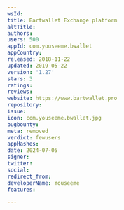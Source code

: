 ```yaml
---
wsId: 
title: Bartwallet Exchange platform
altTitle: 
authors: 
users: 500
appId: com.youseeme.bwallet
appCountry: 
released: 2018-11-22
updated: 2019-05-22
version: '1.27'
stars: 3
ratings: 
reviews: 
website: https://www.bartwallet.pro
repository: 
issue: 
icon: com.youseeme.bwallet.jpg
bugbounty: 
meta: removed
verdict: fewusers
appHashes: 
date: 2024-07-05
signer: 
twitter: 
social: 
redirect_from: 
developerName: Youseeme
features: 

---
```


